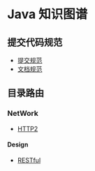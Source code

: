 # Java 知识图谱

## 提交代码规范
- [提交规范](提交规范.md)
- [文档规范](ADD.md)




## 目录路由

### NetWork
- [HTTP2](network/tcp-ip/http/http2.md)

#### Design
- [RESTful](/design/restful.md)
